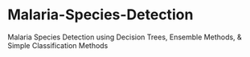 # Malaria-Species-Detection
Malaria Species Detection using Decision Trees, Ensemble Methods, &amp; Simple Classification Methods
